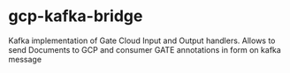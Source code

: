 # gcp-kafka-bridge
Kafka implementation of Gate Cloud Input and Output handlers. Allows to send Documents to GCP and consumer GATE annotations in form on kafka message
